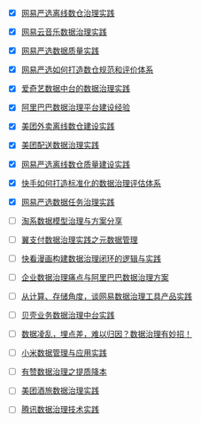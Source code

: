 - [x] [网易严选离线数仓治理实践](https://smartsi.blog.csdn.net/article/details/128927490)
- [x] [网易云音乐数据治理实践](https://smartsi.blog.csdn.net/article/details/128960191)
- [x] [网易严选数据质量实践](https://smartsi.blog.csdn.net/article/details/128962210)
- [x] [网易严选如何打造数仓规范和评价体系](https://smartsi.blog.csdn.net/article/details/127543378)
- [x] [爱奇艺数据中台的数据治理实践](https://smartsi.blog.csdn.net/article/details/129052808)
- [x] [阿里巴巴数据治理平台建设经验](https://smartsi.blog.csdn.net/article/details/129099864)
- [x] [美团外卖离线数仓建设实践](https://smartsi.blog.csdn.net/article/details/129109560)
- [x] [美团配送数据治理实践](https://smartsi.blog.csdn.net/article/details/129135203)
- [x] [网易严选离线数仓质量建设实践](https://smartsi.blog.csdn.net/article/details/129483319)
- [x] [快手如何打造标准化的数据治理评估体系](https://smartsi.blog.csdn.net/article/details/129572759)
- [x] [网易严选数据任务治理实践](https://smartsi.blog.csdn.net/article/details/129719993)
- [ ] [淘系数据模型治理与方案分享](https://mp.weixin.qq.com/s/3GU_ixSRKvqCSjzTsMF85g)

- [ ] [翼支付数据治理实践之元数据管理](https://mp.weixin.qq.com/s/eAoWMmjrnXFmY4WV42ardA)
- [ ] [快看漫画构建数据治理闭环的逻辑与实践](https://mp.weixin.qq.com/s/Hicl4w2goaNWSn2EQyh5eA)
- [ ] [企业数据治理痛点与阿里巴巴数据治理方案](https://mp.weixin.qq.com/s/nYqsOS0lPGFLa4M0bz3Mfw)
- [ ] [从计算、存储角度，谈网易数据治理工具产品实践](https://mp.weixin.qq.com/s/4WZTPaS3GFzjDfsekJeReA)
- [ ] [贝壳业务数据治理中台实践](https://mp.weixin.qq.com/s/y0r-tiGTnmaqCPxP2sfTMw)
- [ ] [数据凌乱，埋点差，难以归因？数据治理有妙招！](https://mp.weixin.qq.com/s/tFLYzoHkE-V-UqKZ0W7_ng)
- [ ] [小米数据管理与应用实践](https://mp.weixin.qq.com/s/jBWcQkUoVuYRkJipAmkMNg)
- [ ] [有赞数据治理之提质降本](https://mp.weixin.qq.com/s/B6VWtTZT8XI3AiYx6PxLtA)
- [ ] [美团酒旅数据治理实践](https://mp.weixin.qq.com/s/bHvLMYCIZEI3AaUh_rZ_Lw)
- [ ] [腾讯数据治理技术实践](https://mp.weixin.qq.com/s/MK2EpwnCNLp6J1xS2SD43w)
